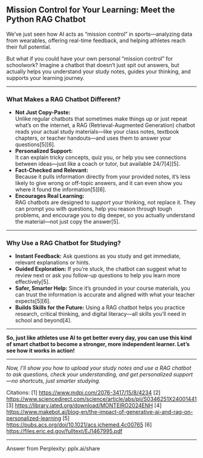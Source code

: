 

## **Mission Control for Your Learning: Meet the Python RAG Chatbot**

We’ve just seen how AI acts as “mission control” in sports—analyzing data from wearables, offering real-time feedback, and helping athletes reach their full potential.

But what if you could have your own personal “mission control” for schoolwork? Imagine a chatbot that doesn’t just spit out answers, but actually helps you understand your study notes, guides your thinking, and supports your learning journey.

---

### **What Makes a RAG Chatbot Different?**

- **Not Just Copy-Paste:**  
  Unlike regular chatbots that sometimes make things up or just repeat what’s on the internet, a RAG (Retrieval-Augmented Generation) chatbot reads your actual study materials—like your class notes, textbook chapters, or teacher handouts—and uses them to answer your questions[5][6].
- **Personalized Support:**  
  It can explain tricky concepts, quiz you, or help you see connections between ideas—just like a coach or tutor, but available 24/7[4][5].
- **Fact-Checked and Relevant:**  
  Because it pulls information directly from your provided notes, it’s less likely to give wrong or off-topic answers, and it can even show you where it found the information[5][6].
- **Encourages Real Learning:**  
  RAG chatbots are designed to *support* your thinking, not replace it. They can prompt you with questions, help you reason through tough problems, and encourage you to dig deeper, so you actually understand the material—not just copy the answer[5].

---

### **Why Use a RAG Chatbot for Studying?**

- **Instant Feedback:** Ask questions as you study and get immediate, relevant explanations or hints.
- **Guided Exploration:** If you’re stuck, the chatbot can suggest what to review next or ask you follow-up questions to help you learn more effectively[5].
- **Safer, Smarter Help:** Since it’s grounded in your course materials, you can trust the information is accurate and aligned with what your teacher expects[5][6].
- **Builds Skills for the Future:** Using a RAG chatbot helps you practice research, critical thinking, and digital literacy—all skills you’ll need in school and beyond[4].

---

**So, just like athletes use AI to get better every day, you can use this kind of smart chatbot to become a stronger, more independent learner. Let’s see how it works in action!**

---

*Now, I’ll show you how to upload your study notes and use a RAG chatbot to ask questions, check your understanding, and get personalized support—no shortcuts, just smarter studying.*

Citations:
[1] https://www.mdpi.com/2076-3417/15/8/4234
[2] https://www.sciencedirect.com/science/article/abs/pii/S0346251X24001441
[3] https://library.iated.org/download/MONTEIRO2024ENH
[4] https://www.makebot.ai/blog-en/the-impact-of-generative-ai-and-rag-on-personalized-learning
[5] https://pubs.acs.org/doi/10.1021/acs.jchemed.4c00765
[6] https://files.eric.ed.gov/fulltext/EJ1467995.pdf

---
Answer from Perplexity: pplx.ai/share
